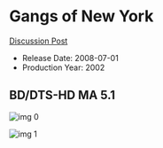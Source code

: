 # Gangs of New York

[Discussion Post](https://www.avsforum.com/threads/bass-eq-for-filtered-movies.2995212/post-58277222)

* Release Date: 2008-07-01
* Production Year: 2002

## BD/DTS-HD MA 5.1

![img 0](https://i.imgur.com/WwlAIH0.jpg)

![img 1](https://i.imgur.com/Y8PRHN6.jpg)

